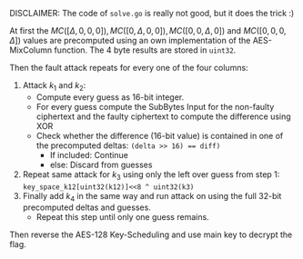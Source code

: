 DISCLAIMER: The code of `solve.go` is really not good, but it does the trick :) 

At first the $MC([\Delta,0,0,0]), MC([0,\Delta,0,0]), MC([0,0,\Delta,0])$ and $MC([0,0,0,\Delta])$ values are precomputed using an own implementation of the AES-MixColumn function. The 4 byte results are stored in `uint32`.

Then the fault attack repeats for every one of the four columns:

1. Attack $k_1$ and $k_2$:
   + Compute every guess as 16-bit integer.
   + For every guess compute the SubBytes Input for the non-faulty ciphertext and the faulty ciphertext to compute the difference using XOR
   + Check whether the difference (16-bit value) is contained in one of the precomputed deltas: `(delta >> 16) == diff)`
     + If included: Continue
     + else: Discard from guesses
2. Repeat same attack for $k_3$ using only the left over guess from step 1: `key_space_k12[uint32(k12)]<<8 ^ uint32(k3)`
3. Finally add $k_4$ in the same way and run attack on using the full 32-bit precomputed deltas and guesses.
   + Repeat this step until only one guess remains.

Then reverse the AES-128 Key-Scheduling and use main key to decrypt the flag.
